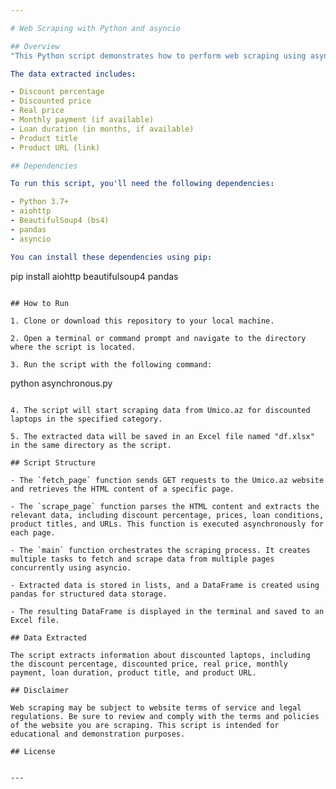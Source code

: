 ```yaml
---

# Web Scraping with Python and asyncio

## Overview
"This Python script demonstrates how to perform web scraping using asyncio, aiohttp, BeautifulSoup, and pandas. It scrapes data from the Umico.az website, specifically the "Noutbuklar" (laptops) category, and extracts information about discounted laptops."

The data extracted includes:

- Discount percentage
- Discounted price
- Real price
- Monthly payment (if available)
- Loan duration (in months, if available)
- Product title
- Product URL (link)

## Dependencies

To run this script, you'll need the following dependencies:

- Python 3.7+
- aiohttp
- BeautifulSoup4 (bs4)
- pandas
- asyncio

You can install these dependencies using pip:

```
pip install aiohttp beautifulsoup4 pandas
```

## How to Run

1. Clone or download this repository to your local machine.

2. Open a terminal or command prompt and navigate to the directory where the script is located.

3. Run the script with the following command:

```
python asynchronous.py
```

4. The script will start scraping data from Umico.az for discounted laptops in the specified category.

5. The extracted data will be saved in an Excel file named "df.xlsx" in the same directory as the script.

## Script Structure

- The `fetch_page` function sends GET requests to the Umico.az website and retrieves the HTML content of a specific page.

- The `scrape_page` function parses the HTML content and extracts the relevant data, including discount percentage, prices, loan conditions, product titles, and URLs. This function is executed asynchronously for each page.

- The `main` function orchestrates the scraping process. It creates multiple tasks to fetch and scrape data from multiple pages concurrently using asyncio.

- Extracted data is stored in lists, and a DataFrame is created using pandas for structured data storage.

- The resulting DataFrame is displayed in the terminal and saved to an Excel file.

## Data Extracted

The script extracts information about discounted laptops, including the discount percentage, discounted price, real price, monthly payment, loan duration, product title, and product URL.

## Disclaimer

Web scraping may be subject to website terms of service and legal regulations. Be sure to review and comply with the terms and policies of the website you are scraping. This script is intended for educational and demonstration purposes.

## License


---
```

